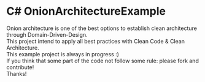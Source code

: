 # C# OnionArchitectureExample

Onion architecture is one of the best options to establish clean architecture through Domain-Driven-Design. <br>
This project intend to apply all best practices with Clean Code & Clean Architecture.<br>
This example project is always in progress :)<br>
If you think that some part of the code not follow some rule: please fork and contribute!<br>
Thanks!

